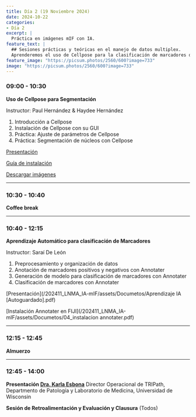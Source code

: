 ```yaml
---
title: Día 2 (19 Noviembre 2024)
date: 2024-10-22
categories:
- Día 2
excerpt: |
  Práctica en imágenes mIF con IA.
feature_text: |
  ## Sesiones prácticas y teóricas en el manejo de datos multiplex.
  Aprenderemos el uso de Cellpose para la clasificación de marcadores de inmunofenotipo.
feature_image: "https://picsum.photos/2560/600?image=733"
image: "https://picsum.photos/2560/600?image=733"
---
```


### 09:00 - 10:30  
**Uso de Cellpose para Segmentación**

Instructor: Paul Hernández & Haydee Hernández

1. Introducción a Cellpose
2. Instalación de Cellpose con su GUI
3. Práctica: Ajuste de parámetros de Cellpose
4. Práctica: Segmentación de núcleos con Cellpose

[Presentación](/202411_LNMA_IA-mIF/assets/Documetos/Dia_02_PHH_Cellpose_Segmentación[1].pdf)

[Guía de instalación](https://acnilo.github.io/202411_LNMA_IA-mIF//cellpose/2024/10/24/InstallCellpose/)

[Descargar imágenes](https://drive.google.com/drive/folders/1S-Tmd3fiWElsqk0HFty8OOiBESYOp8La?usp=sharing)

---

### 10:30 - 10:40  
**Coffee break**

---

### 10:40 - 12:15  
**Aprendizaje Automático para clasificación de Marcadores**

Instructor: Saraí De León

1. Preprocesamiento y organización de datos
2. Anotación de marcadores positivos y negativos con Annotater
3. Generación de modelo para clasificación de marcadores con Annotater
4. Clasificación de marcadores con Annotater

[Presentación](/202411_LNMA_IA-mIF/assets/Documetos/Aprendizaje IA [Autoguardado].pdf)

[Instalación Annotater en FIJI](/202411_LNMA_IA-mIF/assets/Documetos/04_instalacion annotater.pdf)
   
---

### 12:15 - 12:45 
**Almuerzo**

---

### 12:45 - 14:00
**Presentación [Dra. Karla Esbona](https://www.linkedin.com/in/karla-esbona-8133736b)**
Director Operacional de TRIPath, Departmento de Patología y Laboratorio de Medicina, Universidad de Wisconsin


**Sesión de Retroalimentación y Evaluación y Clausura**
(Todos)

